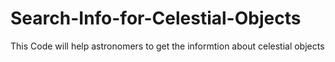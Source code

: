# Search-Info-for-Celestial-Objects
This Code will help astronomers to get the informtion about celestial objects
